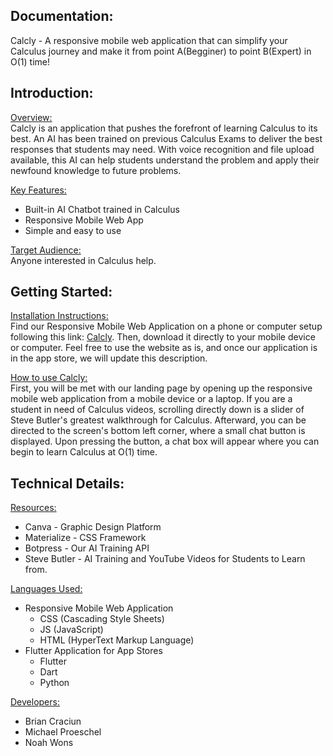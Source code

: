 Documentation:
------------------------------------------
Calcly  -  A responsive mobile web application that can simplify your Calculus journey and make it from point A(Begginer) to point B(Expert) in O(1) time!

Introduction: 
------------------------------------------

<ins>Overview:</ins>    
Calcly is an application that pushes the forefront of learning Calculus to its best. An AI has been trained on previous Calculus Exams to deliver the best responses that students may need. With voice recognition and file upload available, this AI can help students understand the problem and apply their newfound knowledge to future problems.

<ins>Key Features: </ins>   
- Built-in AI Chatbot trained in Calculus   
- Responsive Mobile Web App   
- Simple and easy to use   

<ins>Target Audience:</ins>   
Anyone interested in Calculus help.

Getting Started:
------------------------------------------
<ins>Installation Instructions:</ins>    
Find our Responsive Mobile Web Application on a phone or computer setup following this link: [Calcly](https://brianccwork.github.io/Calcly/). Then, download it directly to your mobile device or computer. Feel free to use the website as is, and once our application is in the app store, we will update this description.

<ins>How to use Calcly:</ins>   
First, you will be met with our landing page by opening up the responsive mobile web application from a mobile device or a laptop. If you are a student in need of Calculus videos, scrolling directly down is a slider of Steve Butler's greatest walkthrough for Calculus. Afterward, you can be directed to the screen's bottom left corner, where a small chat button is displayed. Upon pressing the button, a chat box will appear where you can begin to learn Calculus at O(1) time.



Technical Details:
------------------------------------------
<ins>Resources:</ins>   
- Canva - Graphic Design Platform   
- Materialize - CSS Framework    
- Botpress - Our AI Training API    
- Steve Butler - AI Training and YouTube Videos for Students to Learn from.    

<ins>Languages Used:</ins>   
- Responsive Mobile Web Application    
  - CSS (Cascading Style Sheets)     
  - JS (JavaScript)    
  - HTML (HyperText Markup Language)    
- Flutter Application for App Stores    
  - Flutter    
  - Dart    
  - Python    

<ins>Developers:</ins>   
- Brian Craciun    
- Michael Proeschel    
- Noah Wons






